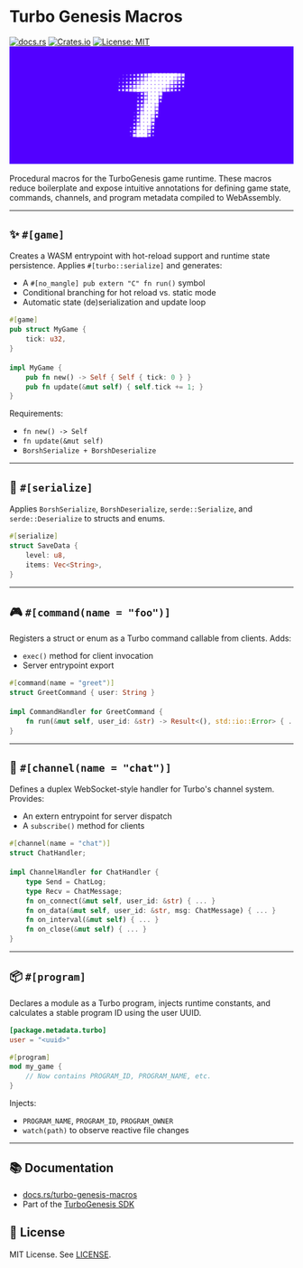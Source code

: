 # Turbo Genesis Macros

[![docs.rs](https://docs.rs/turbo-genesis-macros/badge.svg)](https://docs.rs/turbo-genesis-macros)
[![Crates.io](https://img.shields.io/crates/v/turbo-genesis-macros.svg)](https://crates.io/crates/turbo-genesis-macros)
[![License: MIT](https://img.shields.io/badge/license-MIT-blue.svg)](LICENSE)
![Turbo logo banner](./banner.png)

Procedural macros for the TurboGenesis game runtime. These macros reduce boilerplate and expose intuitive annotations for defining game state, commands, channels, and program metadata compiled to WebAssembly.

---

## ✨ `#[game]`

Creates a WASM entrypoint with hot-reload support and runtime state persistence. Applies `#[turbo::serialize]` and generates:

- A `#[no_mangle] pub extern "C" fn run()` symbol
- Conditional branching for hot reload vs. static mode
- Automatic state (de)serialization and update loop

```rust
#[game]
pub struct MyGame {
    tick: u32,
}

impl MyGame {
    pub fn new() -> Self { Self { tick: 0 } }
    pub fn update(&mut self) { self.tick += 1; }
}
```

Requirements:

- `fn new() -> Self`
- `fn update(&mut self)`
- `BorshSerialize + BorshDeserialize`

---

## 🧬 `#[serialize]`

Applies `BorshSerialize`, `BorshDeserialize`, `serde::Serialize`, and `serde::Deserialize` to structs and enums.

```rust
#[serialize]
struct SaveData {
    level: u8,
    items: Vec<String>,
}
```

---

## 🎮 `#[command(name = "foo")]`

Registers a struct or enum as a Turbo command callable from clients. Adds:

- `exec()` method for client invocation
- Server entrypoint export

```rust
#[command(name = "greet")]
struct GreetCommand { user: String }

impl CommandHandler for GreetCommand {
    fn run(&mut self, user_id: &str) -> Result<(), std::io::Error> { ... }
}
```

---

## 📡 `#[channel(name = "chat")]`

Defines a duplex WebSocket-style handler for Turbo's channel system. Provides:

- An extern entrypoint for server dispatch
- A `subscribe()` method for clients

```rust
#[channel(name = "chat")]
struct ChatHandler;

impl ChannelHandler for ChatHandler {
    type Send = ChatLog;
    type Recv = ChatMessage;
    fn on_connect(&mut self, user_id: &str) { ... }
    fn on_data(&mut self, user_id: &str, msg: ChatMessage) { ... }
    fn on_interval(&mut self) { ... }
    fn on_close(&mut self) { ... }
}
```

---

## 📦 `#[program]`

Declares a module as a Turbo program, injects runtime constants, and calculates a stable program ID using the user UUID.

```toml
[package.metadata.turbo]
user = "<uuid>"
```

```rust
#[program]
mod my_game {
    // Now contains PROGRAM_ID, PROGRAM_NAME, etc.
}
```

Injects:

- `PROGRAM_NAME`, `PROGRAM_ID`, `PROGRAM_OWNER`
- `watch(path)` to observe reactive file changes

---

## 📚 Documentation

- [docs.rs/turbo-genesis-macros](https://docs.rs/turbo-genesis-macros)
- Part of the [TurboGenesis SDK](https://github.com/super-turbo-society/turbo-genesis-sdk)

## 📜 License

MIT License. See [LICENSE](LICENSE.md).
